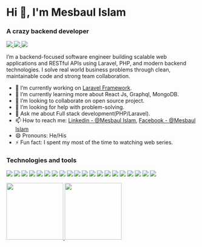 <h1 align="left">Hi 👋, I'm Mesbaul Islam</h1><p align="left">
<h3 align="left">A crazy backend developer</h3>
<p align="left">
    <a target="_blank" href="https://www.linkedin.com/in/mesbaul-islam/">
        <img src="https://img.shields.io/badge/Linkedin-white?style=flat-square&logo=Linkedin&logoColor=blue">
    </a>
    <a target="_blank" href="https://www.facebook.com/mesbaulNrony/">
        <img src="https://img.shields.io/badge/Facebook-white?style=flat-square&logo=Facebook&logoColor=blue">
    </a>
    <a target="_blank" href="mailto:mesbaul.cse26@gmail.com">
        <img src="https://img.shields.io/badge/-mesbaul.cse26@gmail.com-white?style=flat-square&logo=Gmail&logoColor=red">
    </a>
</p>

<p>I’m a backend-focused software engineer building scalable web applications and RESTful APIs using Laravel, PHP, and modern backend technologies. I solve real world business problems through clean, maintainable code and strong team collaboration.
</p>

- 🔭 I’m currently working on <a href="https://laravel.com/">Laravel Framework</a>.
- 🌱 I’m currently learning more about React Js, Graphql, MongoDB.
- 👯 I’m looking to collaborate on open source project.
- 🤔 I’m looking for help with problem-solving.
- 💬 Ask me about Full stack development(PHP/Laravel).
- 📫 How to reach me: [Linkedin - @Mesbaul Islam](https://www.linkedin.com/in/mesbaul-islam/), [Facebook - @Mesbaul Islam](https://www.facebook.com/mesbaulNrony/)
- 😄 Pronouns: He/His
- ⚡ Fun fact: I spent my most of the time to watching web series.

<h3 align="left">Technologies and tools</h3>
<p align="left">
    <img src="https://img.shields.io/badge/Laravel-F9322C?style=plastic&logo=Laravel&logoColor=fff">
    <img src="https://img.shields.io/badge/Lumen-F4645F?style=plastic&logo=Lumen&logoColor=white">
    <img src="https://img.shields.io/badge/PHP-7A86B8?style=plastic&logo=PHP&logoColor=white">
    <img src="https://img.shields.io/badge/MongoDB-116149?style=plastic&logo=MongoDB&logoColor=white">
    <img src="https://img.shields.io/badge/RabbitMQ-F76300?style=plastic&logo=RabbitMQ&logoColor=white">
    <img src="https://img.shields.io/badge/Composer-7381F7?style=plastic&logo=Composer&logoColor=white">
    <img src="https://img.shields.io/badge/HTML5-F9322C?style=plastic&logo=HTML5&logoColor=white">
    <img src="https://img.shields.io/badge/CSS3-3661E8?style=plastic&logo=CSS3&logoColor=white">
    <img src="https://img.shields.io/badge/JavaScript-E8D44D?style=plastic&logo=JavaScript&logoColor=white">
    <img src="https://img.shields.io/badge/Bootstrap-6F11EF?style=plastic&logo=Bootstrap&logoColor=white">
    <img src="https://img.shields.io/badge/TailwindCSS-36B7F0?style=plastic&logo=TailwindCSS&logoColor=white">
    <img src="https://img.shields.io/badge/Nginx-009137?style=plastic&logo=Nginx&logoColor=white">
    <img src="https://img.shields.io/badge/Laragon-38ACF7?style=plastic&logo=Laragon&logoColor=white">
    <img src="https://img.shields.io/badge/MySQL-DD8A00?style=plastic&logo=MySQL&logoColor=white">
    <img src="https://img.shields.io/badge/PostgreSQL-2F5E8D?style=plastic&logo=PostgreSQL&logoColor=white">
    <img src="https://img.shields.io/badge/GraphQL-DF35A9?style=plastic&logo=GraphQL&logoColor=white">
    <img src="https://img.shields.io/badge/Oracle-C14432?style=plastic&logo=Oracle&logoColor=white">
    <img src="https://img.shields.io/badge/Git-E84D31?style=plastic&logo=Git&logoColor=white">
    <img src="https://img.shields.io/badge/Docker-22B4E7?style=plastic&logo=Docker&logoColor=white">
    <img src="https://img.shields.io/badge/Redis-9E2220?style=plastic&logo=Redis&logoColor=white">
</p>

<a href="https://github.com/mesbaulislamrony/">
<img height="150px" src="https://github-readme-stats.vercel.app/api?username=mesbaulislamrony&show_icons=true&hide_title=true&hide_border=true&theme=white" />
<img height="150px" src="https://github-readme-stats.vercel.app/api/top-langs/?username=mesbaulislamrony&show_icons=true&layout=compact&langs_count=6&hide_title=true&hide_border=true&theme=white" />
</a>
